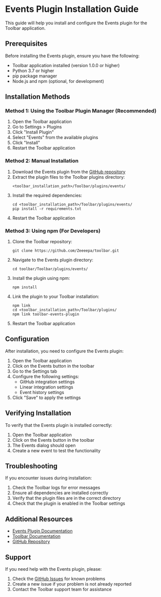 # Events Plugin Installation Guide

This guide will help you install and configure the Events plugin for the Toolbar application.

## Prerequisites

Before installing the Events plugin, ensure you have the following:

- Toolbar application installed (version 1.0.0 or higher)
- Python 3.7 or higher
- pip package manager
- Node.js and npm (optional, for development)

## Installation Methods

### Method 1: Using the Toolbar Plugin Manager (Recommended)

1. Open the Toolbar application
2. Go to Settings > Plugins
3. Click "Install Plugin"
4. Select "Events" from the available plugins
5. Click "Install"
6. Restart the Toolbar application

### Method 2: Manual Installation

1. Download the Events plugin from the [GitHub repository](https://github.com/Zeeeepa/toolbar)
2. Extract the plugin files to the Toolbar plugins directory:
   ```
   <toolbar_installation_path>/Toolbar/plugins/events/
   ```
3. Install the required dependencies:
   ```
   cd <toolbar_installation_path>/Toolbar/plugins/events/
   pip install -r requirements.txt
   ```
4. Restart the Toolbar application

### Method 3: Using npm (For Developers)

1. Clone the Toolbar repository:
   ```
   git clone https://github.com/Zeeeepa/toolbar.git
   ```
2. Navigate to the Events plugin directory:
   ```
   cd toolbar/Toolbar/plugins/events/
   ```
3. Install the plugin using npm:
   ```
   npm install
   ```
4. Link the plugin to your Toolbar installation:
   ```
   npm link
   cd <toolbar_installation_path>/Toolbar/plugins/
   npm link toolbar-events-plugin
   ```
5. Restart the Toolbar application

## Configuration

After installation, you need to configure the Events plugin:

1. Open the Toolbar application
2. Click on the Events button in the toolbar
3. Go to the Settings tab
4. Configure the following settings:
   - GitHub integration settings
   - Linear integration settings
   - Event history settings
5. Click "Save" to apply the settings

## Verifying Installation

To verify that the Events plugin is installed correctly:

1. Open the Toolbar application
2. Click on the Events button in the toolbar
3. The Events dialog should open
4. Create a new event to test the functionality

## Troubleshooting

If you encounter issues during installation:

1. Check the Toolbar logs for error messages
2. Ensure all dependencies are installed correctly
3. Verify that the plugin files are in the correct directory
4. Check that the plugin is enabled in the Toolbar settings

## Additional Resources

- [Events Plugin Documentation](https://github.com/Zeeeepa/toolbar/tree/main/Toolbar/plugins/events)
- [Toolbar Documentation](https://github.com/Zeeeepa/toolbar)
- [GitHub Repository](https://github.com/Zeeeepa/toolbar)

## Support

If you need help with the Events plugin, please:

1. Check the [GitHub Issues](https://github.com/Zeeeepa/toolbar/issues) for known problems
2. Create a new issue if your problem is not already reported
3. Contact the Toolbar support team for assistance
